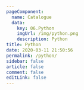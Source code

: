 ```yaml
---
pageComponent: 
  name: Catalogue
  data: 
    key: 06.Python
    imgUrl: /img/python.png
    description: Python
title: Python
date: 2020-03-11 21:50:56
permalink: /python/
sidebar: false
article: false
comment: false
editLink: false
---
```

